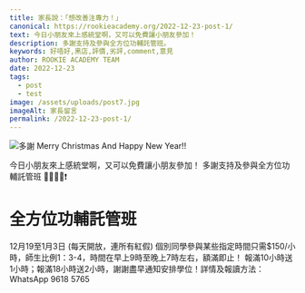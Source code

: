 ```yaml
---
title: 家長說：「想改善注專力！」
canonical: https://rookieacademy.org/2022-12-23-post-1/
text: 今日小朋友來上感統堂啊，又可以免費讓小朋友參加！
description: 多謝支持及參與全方位功輔託管班。
keywords: 好唔好,黑店,評價,劣評,comment,意見
author: ROOKIE ACADEMY TEAM
date: 2022-12-23
tags:
  - post
  - test
image: /assets/uploads/post7.jpg
imageAlt: 家長留言
permalink: /2022-12-23-post-1/
---
```

![多謝](/assets/uploads/post8.jpg)
Merry Christmas And Happy New Year!!

今日小朋友來上感統堂啊，又可以免費讓小朋友參加！
多謝支持及參與全方位功輔託管班 💞🎅🏻🧸❗
# 全方位功輔託管班
12月19至1月3日 (每天開放，連所有紅假) 個別同學參與某些指定時間只需$150/小時，師生比例1：3-4，時間在早上9時至晚上7時左右，額滿即止！
報滿10小時送1小時；報滿18小時送2小時，謝謝盡早通知安排學位！詳情及報讀方法：WhatsApp 9618 5765 
